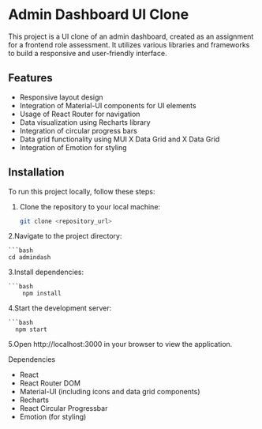 # Admin Dashboard UI Clone

This project is a UI clone of an admin dashboard, created as an assignment for a frontend role assessment. It utilizes various libraries and frameworks to build a responsive and user-friendly interface.

## Features

- Responsive layout design
- Integration of Material-UI components for UI elements
- Usage of React Router for navigation
- Data visualization using Recharts library
- Integration of circular progress bars
- Data grid functionality using MUI X Data Grid and X Data Grid
- Integration of Emotion for styling

## Installation

To run this project locally, follow these steps:

1. Clone the repository to your local machine:

   ```bash
   git clone <repository_url>

2.Navigate to the project directory:

    ```bash
    cd admindash
    
3.Install dependencies:
    
    ```bash
        npm install
4.Start the development server:

    ```bash
      npm start
5.Open http://localhost:3000 in your browser to view the application.

Dependencies
  - React
  - React Router DOM
  - Material-UI (including icons and data grid components)
  - Recharts
  - React Circular Progressbar
  - Emotion (for styling)



  
